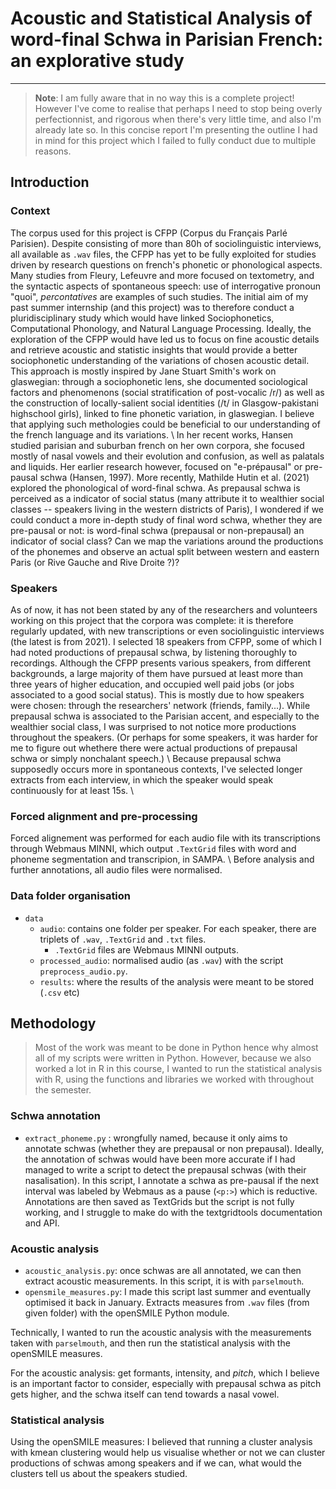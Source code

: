 # Acoustic and Statistical Analysis of word-final Schwa in Parisian French: an explorative study
---

> **Note**: I am fully aware that in no way this is a complete project! However I've come to realise that perhaps I need to stop being overly perfectionnist, and rigorous when there's very little time, and also I'm already late so. In this concise report I'm presenting the outline I had in mind for this project which I failed to fully conduct due to multiple reasons.

## Introduction
### Context
The corpus used for this project is CFPP (Corpus du Français Parlé Parisien). Despite consisting of more than 80h of sociolinguistic interviews, all available as `.wav` files, the CFPP has yet to be fully exploited for studies driven by research questions on french's phonetic or phonological aspects. Many studies from Fleury, Lefeuvre and more focused on textometry, and the syntactic aspects of spontaneous speech: use of interrogative pronoun "quoi", *percontatives* are examples of such studies. The initial aim of my past summer internship (and this project) was to therefore conduct a pluridisciplinary study which would have linked Sociophonetics, Computational Phonology, and Natural Language Processing. Ideally, the exploration of the CFPP would have led us to focus on fine acoustic details and retrieve acoustic and statistic insights that would provide a better sociophonetic understanding of the variations of chosen acoustic detail. This approach is mostly inspired by Jane Stuart Smith's work on glaswegian: through a sociophonetic lens, she documented sociological factors and phenomenons (social stratification of post-vocalic /r/) as well as the construction of locally-salient social identities (/t/ in Glasgow-pakistani highschool girls), linked to fine phonetic variation, in glaswegian. I believe that applying such methologies could be beneficial to our understanding of the french language and its variations. \\
In her recent works, Hansen studied parisian and suburban french on her own corpora, she focused mostly of nasal vowels and their evolution and confusion, as well as palatals and liquids. Her earlier research however, focused on "e-prépausal" or pre-pausal schwa (Hansen, 1997). More recently, Mathilde Hutin et al. (2021) explored the phonological of word-final schwa. As prepausal schwa is perceived as a indicator of social status (many attribute it to wealthier social classes -- speakers living in the western districts of Paris), I wondered if we could conduct a more in-depth study of final word schwa, whether they are pre-pausal or not: is word-final schwa (prepausal or non-prepausal) an indicator of social class? Can we map the variations around the productions of the phonemes and observe an actual split between western and eastern Paris (or Rive Gauche and Rive Droite ?)?  

### Speakers
As of now, it has not been stated by any of the researchers and volunteers working on this project that the corpora was complete: it is therefore regularly updated, with new transcriptions or even sociolinguistic interviews (the latest is from 2021). I selected 18 speakers from CFPP, some of which I had noted productions of prepausal schwa, by listening thoroughly to recordings. Although the CFPP presents various speakers, from different backgrounds, a large majority of them have pursued at least more than three years of higher education, and occupied well paid jobs (or jobs associated to a good social status). This is mostly due to how speakers were chosen: through the researchers' network (friends, family...). While prepausal schwa is associated to the Parisian accent, and especially to the wealthier social class, I was surprised to not notice more productions throughout the speakers. (Or perhaps for some speakers, it was harder for me to figure out whethere there were actual productions of prepausal schwa or simply nonchalant speech.) \\
Because prepausal schwa supposedly occurs more in spontaneous contexts, I've selected longer extracts from each interview, in which the speaker would speak continuously for at least 15s. \\

### Forced alignment and pre-processing
Forced alignement was performed for each audio file with its transcriptions through Webmaus MINNI, which output `.TextGrid` files with word and phoneme segmentation and transcripion, in SAMPA. \\
Before analysis and further annotations, all audio files were normalised.

### Data folder organisation
- `data`
	- `audio`: contains one folder per speaker. For each speaker, there are triplets of `.wav`, `.TextGrid` and `.txt` files.
		- `.TextGrid` files are Webmaus MINNI outputs.
	- `processed_audio`: normalised audio (as `.wav`) with the script `preprocess_audio.py`.
	- `results`: where the results of the analysis were meant to be stored (`.csv` etc)

## Methodology

> Most of the work was meant to be done in Python hence why almost all of my scripts were written in Python. However, because we also worked a lot in R in this course, I wanted to run the statistical analysis with R, using the functions and libraries we worked with throughout the semester.

### Schwa annotation
- `extract_phoneme.py` : wrongfully named, because it only aims to annotate schwas (whether they are prepausal or non prepausal). Ideally, the annotation of schwas would have been more accurate if I had managed to write a script to detect the prepausal schwas (with their nasalisation). In this script, I annotate a schwa as pre-pausal if the next interval was labeled by Webmaus as a pause (`<p:>`) which is reductive. Annotations are then saved as TextGrids but the script is not fully working, and I struggle to make do with the textgridtools documentation and API. 

### Acoustic analysis
- `acoustic_analysis.py`: once schwas are all annotated, we can then extract acoustic measurements. In this script, it is with `parselmouth`.
- `opensmile_measures.py`: I made this script last summer and eventually optimised it back in January. Extracts measures from `.wav` files (from given folder) with the openSMILE Python module.

Technically, I wanted to run the acoustic analysis with the measurements taken with `parselmouth`, and then run the statistical analysis with the openSMILE measures.

For the acoustic analysis: get formants, intensity, and _pitch_, which I believe is an important factor to consider, especially with prepausal schwa as pitch gets higher, and the schwa itself can tend towards a nasal vowel.

### Statistical analysis
Using the openSMILE measures: I believed that running a cluster analysis with kmean clustering would help us visualise whether or not we can cluster productions of schwas among speakers and if we can, what would the clusters tell us about the speakers studied.

